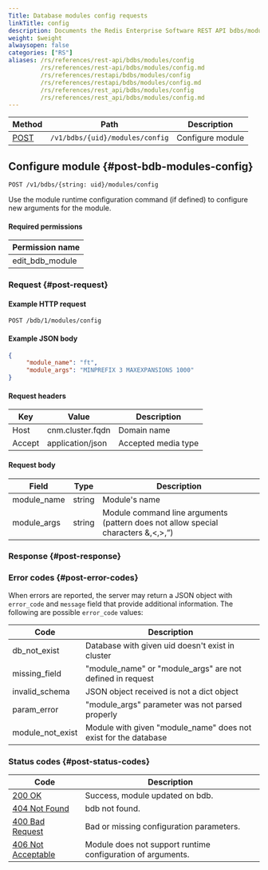 ```yaml
---
Title: Database modules config requests
linkTitle: config
description: Documents the Redis Enterprise Software REST API bdbs/modules/config requests.
weight: $weight
alwaysopen: false
categories: ["RS"]
aliases: /rs/references/rest-api/bdbs/modules/config
         /rs/references/rest-api/bdbs/modules/config.md
         /rs/references/restapi/bdbs/modules/config
         /rs/references/restapi/bdbs/modules/config.md
         /rs/references/rest_api/bdbs/modules/config
         /rs/references/rest_api/bdbs/modules/config.md
---
```


| Method | Path | Description |
|--------|------|-------------|
| [POST](#post-bdb-modules-config) | `/v1/bdbs/{uid}/modules/config` | Configure module |

## Configure module {#post-bdb-modules-config}

	POST /v1/bdbs/{string: uid}/modules/config

Use the module runtime configuration command (if defined) to configure new arguments for the module.

#### Required permissions

| Permission name |
|-----------------|
| edit_bdb_module |

### Request {#post-request} 

#### Example HTTP request

	POST /bdb/1/modules/config

#### Example JSON body

```json
{
     "module_name": "ft",
     "module_args": "MINPREFIX 3 MAXEXPANSIONS 1000"
}
```

#### Request headers

| Key | Value | Description |
|-----|-------|-------------|
| Host | cnm.cluster.fqdn | Domain name |
| Accept | application/json | Accepted media type |


#### Request body

| Field | Type | Description |
|-------|------|-------------|
| module_name | string | Module's name |
| module_args | string | Module command line arguments (pattern does not allow special characters &,<,>,”) |

### Response {#post-response} 

### Error codes {#post-error-codes} 

When errors are reported, the server may return a JSON object with `error_code` and `message` field that provide additional information. The following are possible `error_code` values:

| Code | Description |
|------|-------------|
| db_not_exist | Database with given uid doesn't exist in cluster | 
| missing_field | "module_name" or "module_args" are not defined in request | 
| invalid_schema | JSON object received is not a dict object | 
| param_error | "module_args" parameter was not parsed properly | 
| module_not_exist | Module with given "module_name" does not exist for the database | 

### Status codes {#post-status-codes} 

| Code | Description |
|------|-------------|
| [200 OK](http://www.w3.org/Protocols/rfc2616/rfc2616-sec10.html#sec10.2.1) | Success, module updated on bdb. |
| [404 Not Found](http://www.w3.org/Protocols/rfc2616/rfc2616-sec10.html#sec10.4.5) | bdb not found. |
| [400 Bad Request](http://www.w3.org/Protocols/rfc2616/rfc2616-sec10.html#sec10.4.1) | Bad or missing configuration parameters. |
| [406 Not Acceptable](http://www.w3.org/Protocols/rfc2616/rfc2616-sec10.html#sec10.4.7) | Module does not support runtime configuration of arguments. |
